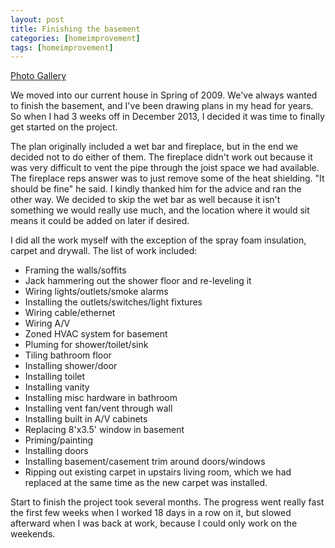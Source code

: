 ```yaml
---
layout: post
title: Finishing the basement
categories: [homeimprovement]
tags: [homeimprovement]
---
```


[Photo Gallery](http://gallery.chuckhays.net/Projects/Coachford-Ave/Basement)

We moved into our current house in Spring of 2009. We've always wanted to finish the basement, and I've been drawing plans in my head for years. So when I had 3 weeks off in December 2013, I decided it was time to finally get started on the project.

The plan originally included a wet bar and fireplace, but in the end we decided not to do either of them. The fireplace didn't work out because it was very difficult to vent the pipe through the joist space we had available. The fireplace reps answer was to just remove some of the heat shielding. "It should be fine" he said. I kindly thanked him for the advice and ran the other way. We decided to skip the wet bar as well because it isn't something we would really use much, and the location where it would sit means it could be added on later if desired.

I did all the work myself with the exception of the spray foam insulation, carpet and drywall. The list of work included:

* Framing the walls/soffits
* Jack hammering out the shower floor and re-leveling it
* Wiring lights/outlets/smoke alarms
* Installing the outlets/switches/light fixtures
* Wiring cable/ethernet
* Wiring A/V 
* Zoned HVAC system for basement
* Pluming for shower/toilet/sink
* Tiling bathroom floor
* Installing shower/door
* Installing toilet
* Installing vanity
* Installing misc hardware in bathroom
* Installing vent fan/vent through wall
* Installing built in A/V cabinets
* Replacing 8'x3.5' window in basement
* Priming/painting
* Installing doors
* Installing basement/casement trim around doors/windows
* Ripping out existing carpet in upstairs living room, which we had replaced at the same time as the new carpet was installed.

Start to finish the project took several months. The progress went really fast the first few weeks when I worked 18 days in a row on it, but slowed afterward when I was back at work, because I could only work on the weekends.



